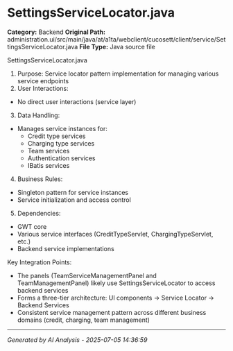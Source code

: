 # SettingsServiceLocator.java

**Category:** Backend
**Original Path:** administration.ui/src/main/java/at/a1ta/webclient/cucosett/client/service/SettingsServiceLocator.java
**File Type:** Java source file

SettingsServiceLocator.java
1. Purpose: Service locator pattern implementation for managing various service endpoints
2. User Interactions:
- No direct user interactions (service layer)
3. Data Handling:
- Manages service instances for:
  - Credit type services
  - Charging type services
  - Team services
  - Authentication services
  - IBatis services
4. Business Rules:
- Singleton pattern for service instances
- Service initialization and access control
5. Dependencies:
- GWT core
- Various service interfaces (CreditTypeServlet, ChargingTypeServlet, etc.)
- Backend service implementations

Key Integration Points:
- The panels (TeamServiceManagementPanel and TeamManagementPanel) likely use SettingsServiceLocator to access backend services
- Forms a three-tier architecture: UI components -> Service Locator -> Backend Services
- Consistent service management pattern across different business domains (credit, charging, team management)

---
*Generated by AI Analysis - 2025-07-05 14:36:59*
